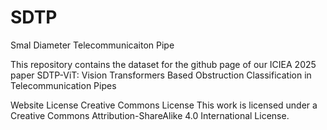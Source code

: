 # SDTP
Smal Diameter Telecommunicaiton Pipe 


This repository contains the dataset for the github page of our ICIEA 2025 paper SDTP-ViT: Vision Transformers Based Obstruction Classification in Telecommunication Pipes

Website License
Creative Commons License
This work is licensed under a Creative Commons Attribution-ShareAlike 4.0 International License.
